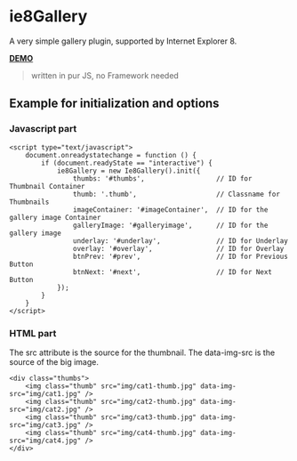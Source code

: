 # ie8Gallery

A very simple gallery plugin, supported by Internet Explorer 8.

**[DEMO](https://ie8galleryvanillajs.herokuapp.com/)**

>written in pur JS, no Framework needed

## Example for initialization and options

### Javascript part
```
<script type="text/javascript">  
    document.onreadystatechange = function () {  
        if (document.readyState == "interactive") {  
            ie8Gallery = new Ie8Gallery().init({  
                thumbs: '#thumbs',                  // ID for Thumbnail Container  
                thumb: '.thumb',                    // Classname for Thumbnails  
                imageContainer: '#imageContainer',  // ID for the gallery image Container  
                galleryImage: '#galleryimage',      // ID for the gallery image  
                underlay: '#underlay',              // ID for Underlay  
                overlay: '#overlay',                // ID for Overlay  
                btnPrev: '#prev',                   // ID for Previous Button  
                btnNext: '#next',                   // ID for Next Button  
            });  
        }  
    }  
</script>
```

### HTML part
The src attribute is the source for the thumbnail. The data-img-src is the source of the big image.

```
<div class="thumbs">  
    <img class="thumb" src="img/cat1-thumb.jpg" data-img-src="img/cat1.jpg" />  
    <img class="thumb" src="img/cat2-thumb.jpg" data-img-src="img/cat2.jpg" />  
    <img class="thumb" src="img/cat3-thumb.jpg" data-img-src="img/cat3.jpg" />  
    <img class="thumb" src="img/cat4-thumb.jpg" data-img-src="img/cat4.jpg" />  
</div>
```